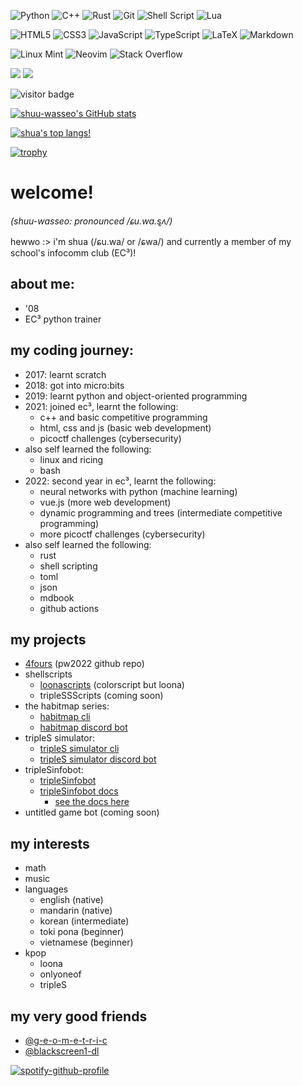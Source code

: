![Python](https://img.shields.io/badge/python-3670A0?style=for-the-badge&logo=python&logoColor=ffdd54)
![C++](https://img.shields.io/badge/c++-%2300599C.svg?style=for-the-badge&logo=c%2B%2B&logoColor=white)
![Rust](https://img.shields.io/badge/rust-%23000000.svg?style=for-the-badge&logo=rust&logoColor=white)
![Git](https://img.shields.io/badge/git-%23F05033.svg?style=for-the-badge&logo=git&logoColor=white)
![Shell Script](https://img.shields.io/badge/shell_script-%23121011.svg?style=for-the-badge&logo=gnu-bash&logoColor=white)
![Lua](https://img.shields.io/badge/lua-%232C2D72.svg?style=for-the-badge&logo=lua&logoColor=white)

![HTML5](https://img.shields.io/badge/html5-%23E34F26.svg?style=for-the-badge&logo=html5&logoColor=white)
![CSS3](https://img.shields.io/badge/css3-%231572B6.svg?style=for-the-badge&logo=css3&logoColor=white)
![JavaScript](https://img.shields.io/badge/javascript-%23323330.svg?style=for-the-badge&logo=javascript&logoColor=%23F7DF1E)
![TypeScript](https://img.shields.io/badge/typescript-%23007ACC.svg?style=for-the-badge&logo=typescript&logoColor=white)
![LaTeX](https://img.shields.io/badge/latex-%23008080.svg?style=for-the-badge&logo=latex&logoColor=white)
![Markdown](https://img.shields.io/badge/markdown-%23000000.svg?style=for-the-badge&logo=markdown&logoColor=white)

![Linux Mint](https://img.shields.io/badge/Linux%20Mint-87CF3E?style=for-the-badge&logo=Linux%20Mint&logoColor=white)
![Neovim](https://img.shields.io/badge/NeoVim-%2357A143.svg?&style=for-the-badge&logo=neovim&logoColor=white)
![Stack Overflow](https://img.shields.io/badge/-Stackoverflow-FE7A16?style=for-the-badge&logo=stack-overflow&logoColor=white)

![](https://dcbadge.vercel.app/api/shield/876607304236163102)
[![](https://dcbadge.vercel.app/api/server/DxUyrWjuxb)](https://discord.gg/DxUyrWjuxb)

![visitor badge](https://visitor-badge.glitch.me/badge?page_id=shuu-wasseo.visitor-badge&left_text=MyPageVisitors)

[![shuu-wasseo's GitHub stats](https://github-readme-stats.vercel.app/api?username=shuu-wasseo&theme=tokyonight)](https://github.com/anuraghazra/github-readme-stats)

[![shua's top langs!](https://github-readme-stats.vercel.app/api/top-langs/?username=shuu-wasseo&theme=tokyonight&langs_count=20)](https://github.com/anuraghazra/github-readme-stats)

[![trophy](https://github-profile-trophy.vercel.app/?username=shuu-wasseo&theme=tokyonight)](https://github.com/ryo-ma/github-profile-trophy)

# welcome!
_(shuu-wasseo: pronounced /ɕu.wa.s͈ʌ/)_

hewwo :> i'm shua (/ɕu.wa/ or /ɕwa/) and currently a member of my school's infocomm club (EC³)!

## about me:
- '08
- EC³ python trainer

## my coding journey:
- 2017: learnt scratch
- 2018: got into micro:bits
- 2019: learnt python and object-oriented programming
- 2021: joined ec³, learnt the following:
    - c++ and basic competitive programming
    - html, css and js (basic web development)
    - picoctf challenges (cybersecurity)
- also self learned the following:
    - linux and ricing
    - bash
- 2022: second year in ec³, learnt the following:
  - neural networks with python (machine learning)
  - vue.js (more web development)
  - dynamic programming and trees (intermediate competitive programming)
  - more picoctf challenges (cybersecurity)
- also self learned the following:
  - rust 
  - shell scripting
  - toml
  - json
  - mdbook
  - github actions
  
## my projects
- [4fours](https://github.com/shuu-wasseo/4fours) (pw2022 github repo)
- shellscripts
  - [loonascripts](https://github.com/shuu-wasseo/loonascripts) (colorscript but loona)
  - tripleSSScripts (coming soon)
- the habitmap series:
  - [habitmap cli](https://github.com/shuu-wasseo/habitmap/)
  - [habitmap discord bot](https://github.com/shuu-wasseo/habitmap-bot/)
- tripleS simulator:
  - [tripleS simulator cli](https://github.com/shuu-wasseo/tripleS-simulator/)
  - [tripleS simulator discord bot](https://github.com/shuu-wasseo/tripleS-simulator-bot/)
- tripleSinfobot:
  - [tripleSinfobot](https://github.com/shuu-wasseo/tripleS-info-bot/)
  - [tripleSinfobot docs](https://github.com/shuu-wasseo/tripleS-info-bot-docs/)
    - [see the docs here](https://shuu-wasseo.github.io/tripleS-info-bot-docs/)
- untitled game bot (coming soon)

## my interests
- math
- music
- languages
  - english (native)
  - mandarin (native)
  - korean (intermediate)
  - toki pona (beginner)
  - vietnamese (beginner)
- kpop
  - loona
  - onlyoneof
  - tripleS

## my very good friends
- [@g-e-o-m-e-t-r-i-c](https://github.com/g-e-o-m-e-t-r-i-c)
- [@blackscreen1-dl](https://github.com/blackscreen1-dl)

[![spotify-github-profile](https://spotify-github-profile.vercel.app/api/view?uid=237qyl7a5nbwq5il7f8g0r0iu&cover_image=true&theme=default)](https://github.com/kittinan/spotify-github-profile)
